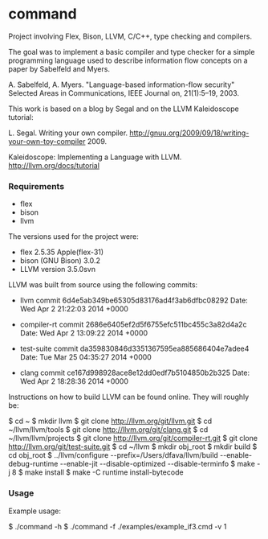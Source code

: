 command
=======

Project involving Flex, Bison, LLVM, C/C++, type checking and compilers.

The goal was to implement a basic compiler and type checker for a simple
programming language used to describe information flow concepts on a paper
by Sabelfeld and Myers. 

  A. Sabelfeld, A. Myers.
  "Language-based information-flow security"
  Selected Areas in Communications, IEEE Journal on, 21(1):5–19, 2003.

This work is based on a blog by Segal and on the LLVM Kaleidoscope tutorial:

  L. Segal. Writing your own compiler.
  http://gnuu.org/2009/09/18/writing-your-own-toy-compiler
  2009.

  Kaleidoscope: Implementing a Language with LLVM.
  http://llvm.org/docs/tutorial


### Requirements ###

* flex
* bison
* llvm

The versions used for the project were:

* flex 2.5.35 Apple(flex-31)
* bison (GNU Bison) 3.0.2
* LLVM version 3.5.0svn

LLVM was built from source using the following commits:

* llvm
  commit 6d4e5ab349be65305d83176ad4f3ab6dfbc08292
  Date:   Wed Apr 2 21:22:03 2014 +0000

* compiler-rt
  commit 2686e6405ef2d5f6755efc511bc455c3a82d4a2c
  Date:   Wed Apr 2 13:09:22 2014 +0000

* test-suite
  commit da359830846d3351367595ea885686404e7adee4
  Date:   Tue Mar 25 04:35:27 2014 +0000

* clang
  commit ce167d998928ace8e12dd0edf7b5104850b2b325
  Date:   Wed Apr 2 18:28:36 2014 +0000

Instructions on how to build LLVM can be found online.  They will roughly be:

  $ cd ~
  $ mkdir llvm
  $ git clone http://llvm.org/git/llvm.git
  $ cd ~/llvm/llvm/tools
  $ git clone http://llvm.org/git/clang.git
  $ cd ~/llvm/llvm/projects
  $ git clone http://llvm.org/git/compiler-rt.git
  $ git clone http://llvm.org/git/test-suite.git
  $ cd ~/llvm
  $ mkdir obj_root 
  $ mkdir build
  $ cd obj_root 
  $ ../llvm/configure --prefix=/Users/dfava/llvm/build --enable-debug-runtime --enable-jit --disable-optimized --disable-terminfo
  $ make -j 8
  $ make install
  $ make -C runtime install-bytecode


### Usage ###

Example usage:

  $ ./command -h
  $ ./command -f ./examples/example_if3.cmd -v 1
